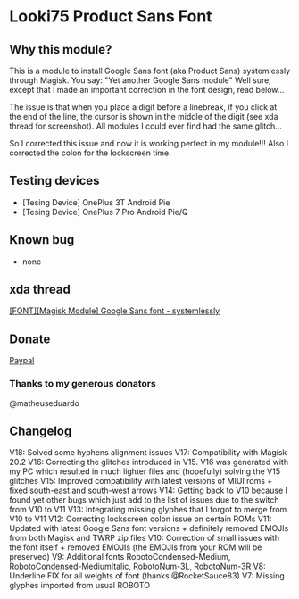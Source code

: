 # Looki75 Product Sans Font

## Why this module? ##
This is a module to install Google Sans font (aka Product Sans) systemlessly through Magisk.
You say: "Yet another Google Sans module"
Well sure, except that I made an important correction in the font design, read below...

The issue is that when you place a digit before a linebreak, if you click at the end of the line, the cursor is shown in the middle of the digit (see xda thread for screenshot).
All modules I could ever find had the same glitch...

So I corrected this issue and now it is working perfect in my module!!!
Also I corrected the colon for the lockscreen time.

## Testing devices ##
* [Tesing Device] OnePlus 3T Android Pie
* [Tesing Device] OnePlus 7 Pro Android Pie/Q

## Known bug ##
* none

## xda thread ##
<a href="https://forum.xda-developers.com/apps/magisk/font-google-sans-font-systemlessly-t3841067">[FONT][Magisk Module] Google Sans font - systemlessly</a>

## Donate ##
<a href="paypal.me/bulotchka">Paypal</a>

### Thanks to my generous donators ###
@matheuseduardo

## Changelog ##
V18: Solved some hyphens alignment issues
V17: Compatibility with Magisk 20.2
V16: Correcting the glitches introduced in V15. V16 was generated with my PC which resulted in much lighter files and (hopefully) solving the V15 glitches
V15: Improved compatibility with latest versions of MIUI roms + fixed south-east and south-west arrows
V14: Getting back to V10 because I found yet other bugs which just add to the list of issues due to the switch from V10 to V11
V13: Integrating missing glyphes that I forgot to merge from V10 to V11
V12: Correcting lockscreen colon issue on certain ROMs
V11: Updated with latest Google Sans font versions + definitely removed EMOJIs from both Magisk and TWRP zip files
V10: Correction of small issues with the font itself + removed EMOJIs (the EMOJIs from your ROM will be preserved)
V9: Additional fonts RobotoCondensed-Medium, RobotoCondensed-MediumItalic, RobotoNum-3L, RobotoNum-3R
V8: Underline FIX for all weights of font (thanks @RocketSauce83) 
V7: Missing glyphes imported from usual ROBOTO

